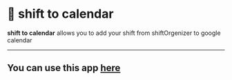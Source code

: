 # 📅 shift to calendar

**shift to calendar** allows you to add your shift from shiftOrgenizer to google calendar

---

## You can use this app [here](https://dobrin.xyz/)
